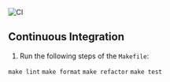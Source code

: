 ![CI](https://github.com/Franelstar/CI-CD-Lab/actions/workflows/python-app.yml/badge.svg)

## Continuous Integration

1. Run the following steps of the `Makefile`:

`make lint`
`make format`
`make refactor`
`make test`
